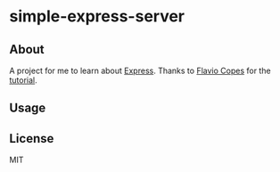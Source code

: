 # simple-express-server

## About
A project for me to learn about [Express](https://expressjs.com/). 
Thanks to [Flavio Copes](https://flaviocopes.com/) for the [tutorial](https://thevalleyofcode.com/express).

## Usage


## License
MIT

